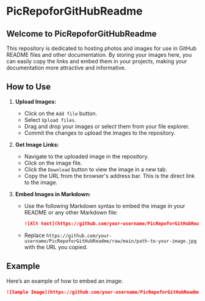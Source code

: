 # PicRepoforGitHubReadme

## Welcome to PicRepoforGitHubReadme

This repository is dedicated to hosting photos and images for use in GitHub README files and other documentation. By storing your images here, you can easily copy the links and embed them in your projects, making your documentation more attractive and informative.

## How to Use

1. **Upload Images:**
   - Click on the `Add file` button.
   - Select `Upload files`.
   - Drag and drop your images or select them from your file explorer.
   - Commit the changes to upload the images to the repository.

2. **Get Image Links:**
   - Navigate to the uploaded image in the repository.
   - Click on the image file.
   - Click the `Download` button to view the image in a new tab.
   - Copy the URL from the browser's address bar. This is the direct link to the image.

3. **Embed Images in Markdown:**
   - Use the following Markdown syntax to embed the image in your README or any other Markdown file:
     ```markdown
     ![Alt text](https://github.com/your-username/PicRepoforGitHubReadme/raw/main/path-to-your-image.jpg)
     ```
   - Replace `https://github.com/your-username/PicRepoforGitHubReadme/raw/main/path-to-your-image.jpg` with the URL you copied.

## Example

Here’s an example of how to embed an image:

```markdown
![Sample Image](https://github.com/your-username/PicRepoforGitHubReadme/raw/main/images/sample.jpg)
